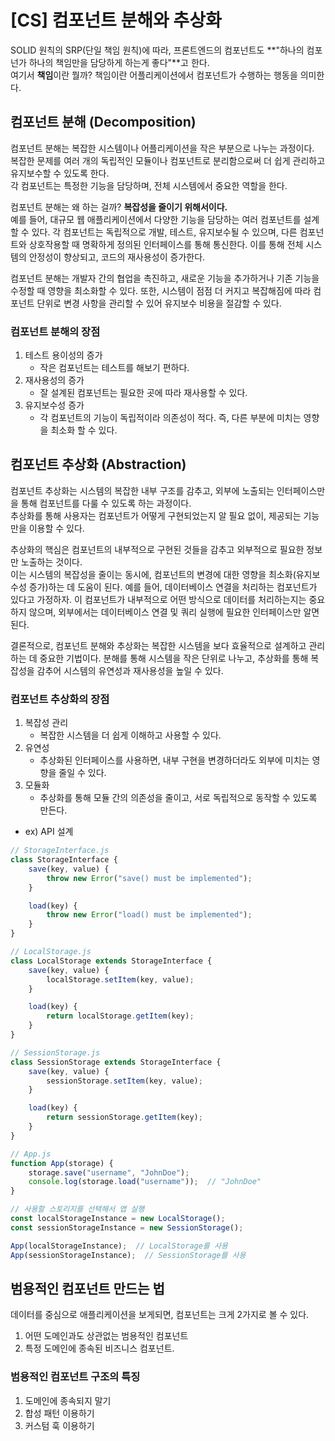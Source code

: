 # [CS] 컴포넌트 분해와 추상화

SOLID 원칙의 SRP(단일 책임 원칙)에 따라, 프론트엔드의 컴포넌트도 **"하나의 컴포넌가 하나의 책임만을 담당하게 하는게 좋다"**고 한다.  
여기서 **책임**이란 뭘까? 책임이란 어플리케이션에서 컴포넌트가 수행하는 행동을 의미한다.

## 컴포넌트 분해 (Decomposition)
컴포넌트 분해는 복잡한 시스템이나 어플리케이션을 작은 부분으로 나누는 과정이다.  
복잡한 문제를 여러 개의 독립적인 모듈이나 컴포넌트로 분리함으로써 더 쉽게 관리하고 유지보수할 수 있도록 한다.  
각 컴포넌트는 특정한 기능을 담당하며, 전체 시스템에서 중요한 역할을 한다.  

컴포넌트 분해는 왜 하는 걸까? **복잡성을 줄이기 위해서이다.**  
예를 들어, 대규모 웹 애플리케이션에서 다양한 기능을 담당하는 여러 컴포넌트를 설계할 수 있다. 각 컴포넌트는 독립적으로 개발, 테스트, 유지보수될 수 있으며, 다른 컴포넌트와 상호작용할 때 명확하게 정의된 인터페이스를 통해 통신한다. 이를 통해 전체 시스템의 안정성이 향상되고, 코드의 재사용성이 증가한다.

컴포넌트 분해는 개발자 간의 협업을 촉진하고, 새로운 기능을 추가하거나 기존 기능을 수정할 때 영향을 최소화할 수 있다. 또한, 시스템이 점점 더 커지고 복잡해짐에 따라 컴포넌트 단위로 변경 사항을 관리할 수 있어 유지보수 비용을 절감할 수 있다.  

### 컴포넌트 분해의 장점
1. 테스트 용이성의 증가
   - 작은 컴포넌트는 테스트를 해보기 편하다.
2. 재사용성의 증가
   - 잘 설계된 컴포넌트는 필요한 곳에 따라 재사용할 수 있다.
3. 유지보수성 증가
   - 각 컴포넌트의 기능이 독립적이라 의존성이 적다. 즉, 다른 부분에 미치는 영향을 최소화 할 수 있다.

## 컴포넌트 추상화 (Abstraction)
컴포넌트 추상화는 시스템의 복잡한 내부 구조를 감추고, 외부에 노출되는 인터페이스만을 통해 컴포넌트를 다룰 수 있도록 하는 과정이다.  
추상화를 통해 사용자는 컴포넌트가 어떻게 구현되었는지 알 필요 없이, 제공되는 기능만을 이용할 수 있다.

추상화의 핵심은 컴포넌트의 내부적으로 구현된 것들을 감추고 외부적으로 필요한 정보만 노출하는 것이다.  
이는 시스템의 복잡성을 줄이는 동시에, 컴포넌트의 변경에 대한 영향을 최소화(유지보수성 증가)하는 데 도움이 된다. 예를 들어, 데이터베이스 연결을 처리하는 컴포넌트가 있다고 가정하자. 이 컴포넌트가 내부적으로 어떤 방식으로 데이터를 처리하는지는 중요하지 않으며, 외부에서는 데이터베이스 연결 및 쿼리 실행에 필요한 인터페이스만 알면 된다.

결론적으로, 컴포넌트 분해와 추상화는 복잡한 시스템을 보다 효율적으로 설계하고 관리하는 데 중요한 기법이다. 분해를 통해 시스템을 작은 단위로 나누고, 추상화를 통해 복잡성을 감추어 시스템의 유연성과 재사용성을 높일 수 있다.

### 컴포넌트 추상화의 장점
1. 복잡성 관리
   - 복잡한 시스템을 더 쉽게 이해하고 사용할 수 있다.
2. 유연성
   - 추상화된 인터페이스를 사용하면, 내부 구현을 변경하더라도 외부에 미치는 영향을 줄일 수 있다.
3. 모듈화
   - 추상화를 통해 모듈 간의 의존성을 줄이고, 서로 독립적으로 동작할 수 있도록 만든다.

- ex) API 설계
```typescript jsx
// StorageInterface.js
class StorageInterface {
    save(key, value) {
        throw new Error("save() must be implemented");
    }

    load(key) {
        throw new Error("load() must be implemented");
    }
}

// LocalStorage.js
class LocalStorage extends StorageInterface {
    save(key, value) {
        localStorage.setItem(key, value);
    }

    load(key) {
        return localStorage.getItem(key);
    }
}

// SessionStorage.js
class SessionStorage extends StorageInterface {
    save(key, value) {
        sessionStorage.setItem(key, value);
    }

    load(key) {
        return sessionStorage.getItem(key);
    }
}

// App.js
function App(storage) {
    storage.save("username", "JohnDoe");
    console.log(storage.load("username"));  // "JohnDoe"
}

// 사용할 스토리지를 선택해서 앱 실행
const localStorageInstance = new LocalStorage();
const sessionStorageInstance = new SessionStorage();

App(localStorageInstance);  // LocalStorage를 사용
App(sessionStorageInstance);  // SessionStorage를 사용
```

## 범용적인 컴포넌트 만드는 법
데이터를 중심으로 애플리케이션을 보게되면, 컴포넌트는 크게 2가지로 볼 수 있다.
1. 어떤 도메인과도 상관없는 범용적인 컴포넌트
2. 특정 도메인에 종속된 비즈니스 컴포넌트.

### 범용적인 컴포넌트 구조의 특징
1. 도메인에 종속되지 말기
2. 합성 패턴 이용하기
3. 커스텀 훅 이용하기